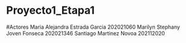 # Proyecto1_Etapa1

#Actores
Maria Alejandra Estrada Garcia 202021060
Marilyn Stephany Joven Fonseca 202021346
Santiago Martinez Novoa 202112020
